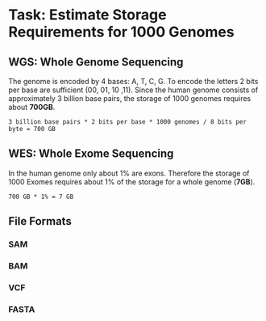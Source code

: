 # Task: Estimate Storage Requirements for 1000 Genomes
## WGS: Whole Genome Sequencing
The genome is encoded by 4 bases: A, T, C, G. To encode the letters 2 bits per base are sufficient (00, 01, 10 ,11). Since the human genome consists of approximately 3 billion base pairs, the storage of 1000 genomes requires about **700GB**.

``` 3 billion base pairs * 2 bits per base * 1000 genomes / 8 bits per byte = 700 GB ```

## WES: Whole Exome Sequencing
In the human genome only about 1% are exons. Therefore the storage of 1000 Exomes requires about 1% of the storage for a whole genome (**7GB**).

```700 GB * 1% = 7 GB```

## File Formats

### SAM

### BAM

### VCF

### FASTA
